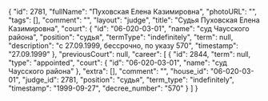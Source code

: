 {
    "id": 2781,
    "fullName": "Пуховская Елена Казимировна",
    "photoURL": "",
    "tags": [],
    "comment": "",
    "layout": "judge",
    "title": "Судья Пуховская Елена Казимировна",
    "court": {
        "id": "06-020-03-01",
        "name": "суд Чаусского района",
        "position": "судья",
        "termType": "indefinitely",
        "term": null,
        "description": "c 27.09.1999, бессрочно, по указу 570",
        "timestamp": "27.09.1999"
    },
    "previousCourt": null,
    "career": [
        {
            "id": 2844,
            "term": null,
            "type": "appointed",
            "court": {
                "id": "06-020-03-01",
                "name": "суд Чаусского района"
            },
            "extra": [],
            "comment": "",
            "house_id": "06-020-03-01",
            "judge_id": 2781,
            "position": "судья",
            "term_type": "indefinitely",
            "timestamp": "1999-09-27",
            "decree_number": "570"
        }
    ]
}
